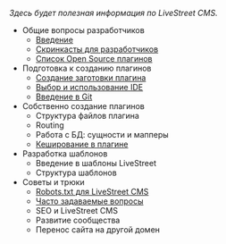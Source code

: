 *Здесь будет полезная информация по LiveStreet CMS.*

* Общие вопросы разработчиков
    - [Введение](http://livestreet.pro/guide/introduce)
    - [Скринкасты для разработчиков](http://livestreet.pro/guide/screencasts)
    - [Список Open Source плагинов](http://livestreet.pro/guide/opensource)
* Подготовка к созданию плагинов
    - [Создание заготовки плагина](http://livestreet.pro/guide/console)
    - [Выбор и использование IDE](http://livestreet.pro/guide/ide)
    - [Введение в Git](http://livestreet.pro/guide/git) 
* Собственно создание плагинов
    - Структура файлов плагина
    - Routing
    - Работа с БД: сущности и мапперы
    - [Кеширование в плагине](http://livestreet.pro/guide/cache)
* Разработка шаблонов
    - Введение в шаблоны LiveStreet
    - Структура шаблонов
* Советы и трюки
    - [Robots.txt для LiveStreet CMS](http://livestreet.pro/guide/robotstxt)
    - [Часто задаваемые вопросы](http://livestreet.pro/guide/faq)
    - SEO и LiveStreet CMS
    - Развитие сообщества
    - Перенос сайта на другой домен
